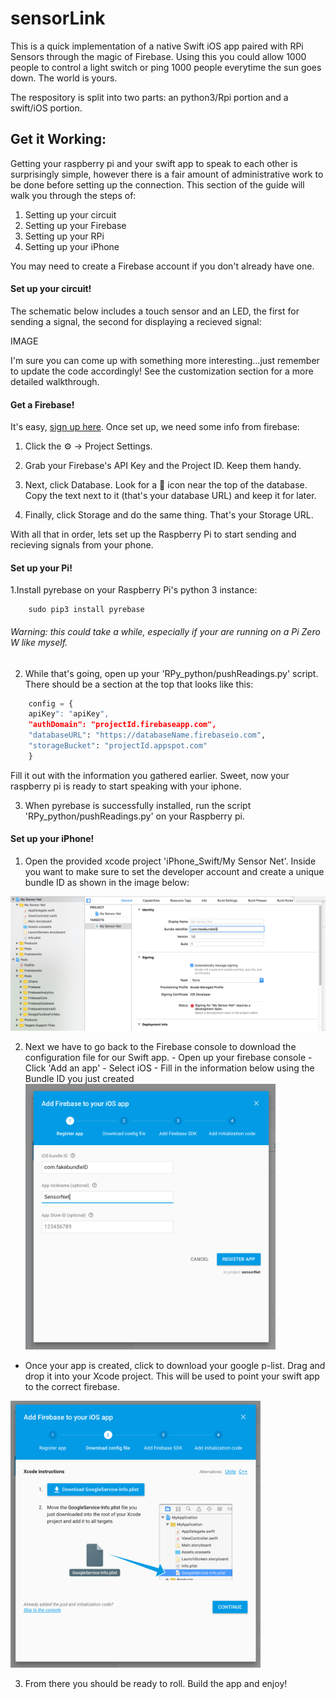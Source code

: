 # sensorLink
This is a quick implementation of a native Swift iOS app paired with RPi Sensors through the magic of Firebase. Using this you could allow 1000 people to control a light switch or ping 1000 people everytime the sun goes down. The world is yours.


The respository is split into two parts: an python3/Rpi portion and a swift/iOS portion.



## Get it Working:

Getting your raspberry pi and your swift app to speak to each other is surprisingly simple, however there is a fair amount of administrative work to be done before setting up the connection. This section of the guide will walk you through the steps of:

1. Setting up your circuit
2. Setting up your Firebase
3. Setting up your RPi
4. Setting up your iPhone

You may need to create a Firebase account if you don't already have one.

#### Set up your circuit!

The schematic below includes a touch sensor and an LED, the first for sending a signal, the second for displaying a recieved signal:

IMAGE

I'm sure you can come up with something more interesting...just remember to update the code accordingly! See the customization section for a more detailed walkthrough.
    
#### Get a Firebase!
    
   It's easy, [sign up here](https://firebase.google.com/). Once set up, we need some info from firebase:
   1. Click the ⚙️ -> Project Settings.

   2. Grab your Firebase's API Key and the Project ID. Keep them handy.

   3. Next, click Database. Look for a 🔗 icon near the top of the database. Copy the text next to it (that's your database URL) and keep it for later.

   4. Finally, click Storage and do the same thing. That's your Storage URL.

   With all that in order, lets set up the Raspberry Pi to start sending and recieving signals from your phone.


#### Set up your Pi!
   1.Install pyrebase on your Raspberry Pi's python 3 instance:

    
        sudo pip3 install pyrebase
    
    
   ###### Warning: this could take a while, especially if your are running on a Pi Zero W like myself.
    
   2. While that's going, open up your 'RPy_python/pushReadings.py' script. There should be a section at the top that looks like this:

``` python
    config = {
    apiKey": "apiKey",
    "authDomain": "projectId.firebaseapp.com",
    "databaseURL": "https://databaseName.firebaseio.com",
    "storageBucket": "projectId.appspot.com"
    }
```
    
    
   Fill it out with the information you gathered earlier. Sweet, now your raspberry pi is ready to start speaking with your iphone.
   
   3. When pyrebase is successfully installed, run the script  'RPy_python/pushReadings.py' on your Raspberry pi.
    
#### Set up your iPhone!
   1. Open the provided xcode project 'iPhone_Swift/My Sensor Net'. Inside you want to make sure to set the developer account and create a unique bundle ID as shown in the image below:
   
   <img src="./iPhone_Swift/setupXcode.png"
   alt="get your app ready to compile" width="800"/>
   
   
   2. Next we have to go back to the Firebase console to download the configuration file for our Swift app. 
    - Open up your firebase console
    - Click 'Add an app'
    - Select iOS 
    - Fill in the information below using the Bundle ID you just created
   <img src="./iPhone_Swift/fillInfo.png "
   alt="Ifill in your app info" width="400"/>
   
   
   - Once your app is created, click to download your google p-list. Drag and drop it into your Xcode project. This will be used to point your swift app to the correct firebase. 

   <img src="./iPhone_Swift/downloadPlist.png "
   alt="download the google plist to connect to firebase" width="400"/>
   
   3. From there you should be ready to roll. Build the app and enjoy!
   
  
    


